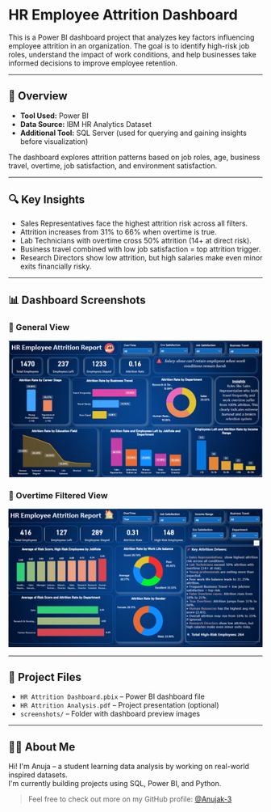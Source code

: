 

# HR Employee Attrition Dashboard

This is a Power BI dashboard project that analyzes key factors influencing employee attrition in an organization. The goal is to identify high-risk job roles, understand the impact of work conditions, and help businesses take informed decisions to improve employee retention.

---

## 📌 Overview

- **Tool Used:** Power BI  
- **Data Source:** IBM HR Analytics Dataset  
- **Additional Tool:** SQL Server (used for querying and gaining insights before visualization)

The dashboard explores attrition patterns based on job roles, age, business travel, overtime, job satisfaction, and environment satisfaction.

---

## 🔍 Key Insights

- Sales Representatives face the highest attrition risk across all filters.
- Attrition increases from 31% to 66% when overtime is true.
- Lab Technicians with overtime cross 50% attrition (14+ at direct risk).
- Business travel combined with low job satisfaction = top attrition trigger.
- Research Directors show low attrition, but high salaries make even minor exits financially risky.

---

## 📊 Dashboard Screenshots

### 📍 General View
![Dashboard Screenshot 1](dashboard-general-view.png.png)

### 📍 Overtime Filtered View
![Dashboard Screenshot 2](dashboard-overtime-view.png.png)

---

## 📁 Project Files

- `HR Attrition Dashboard.pbix` – Power BI dashboard file  
- `HR Attrition Analysis.pdf` – Project presentation (optional)  
- `screenshots/` – Folder with dashboard preview images  

---

## 🙋‍♀️ About Me

Hi! I'm Anuja – a student learning data analysis by working on real-world inspired datasets.  
I'm currently building projects using SQL, Power BI, and Python.

> Feel free to check out more on my GitHub profile: [@Anujak-3](https://github.com/Anujak-3)


